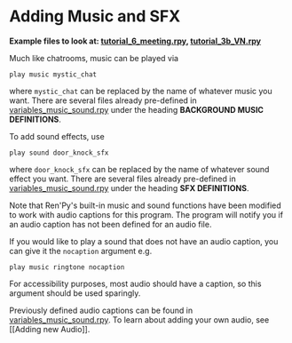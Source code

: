 # Adding Music and SFX

**Example files to look at: [tutorial_6_meeting.rpy](https://github.com/shawna-p/mysterious-messenger/blob/master/game/tutorial_day_scripts/tutorial_6_meeting.rpy "tutorial_6_meeting"), [tutorial_3b_VN.rpy](https://github.com/shawna-p/mysterious-messenger/blob/master/game/tutorial_day_scripts/tutorial_3b_VN.rpy "tutorial_3b_VN")**

Much like chatrooms, music can be played via

```renpy
play music mystic_chat
```

where `mystic_chat` can be replaced by the name of whatever music you want. There are several files already pre-defined in [variables_music_sound.rpy](https://github.com/shawna-p/mysterious-messenger/blob/master/game/variables_music_sound.rpy) under the heading **BACKGROUND MUSIC DEFINITIONS**.

To add sound effects, use

```renpy
play sound door_knock_sfx
```

where `door_knock_sfx` can be replaced by the name of whatever sound effect you want. There are several files already pre-defined in [variables_music_sound.rpy](https://github.com/shawna-p/mysterious-messenger/blob/master/game/variables_music_sound.rpy) under the heading **SFX DEFINITIONS**.

Note that Ren'Py's built-in music and sound functions have been modified to work with audio captions for this program. The program will notify you if an audio caption has not been defined for an audio file.

If you would like to play a sound that does not have an audio caption, you can give it the `nocaption` argument e.g.

```renpy
play music ringtone nocaption
```

For accessibility purposes, most audio should have a caption, so this argument should be used sparingly.

Previously defined audio captions can be found in [variables_music_sound.rpy](https://github.com/shawna-p/mysterious-messenger/blob/master/game/variables_music_sound.rpy). To learn about adding your own audio, see [[Adding new Audio]].
